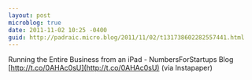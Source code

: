 ```yaml
---
layout: post
microblog: true
date: 2011-11-02 10:25 -0400
guid: http://padraic.micro.blog/2011/11/02/t131738602282557441.html
---
```

Running the Entire Business from an iPad - NumbersForStartups Blog [http://t.co/0AHAc0sU](http://t.co/0AHAc0sU) (via Instapaper)
